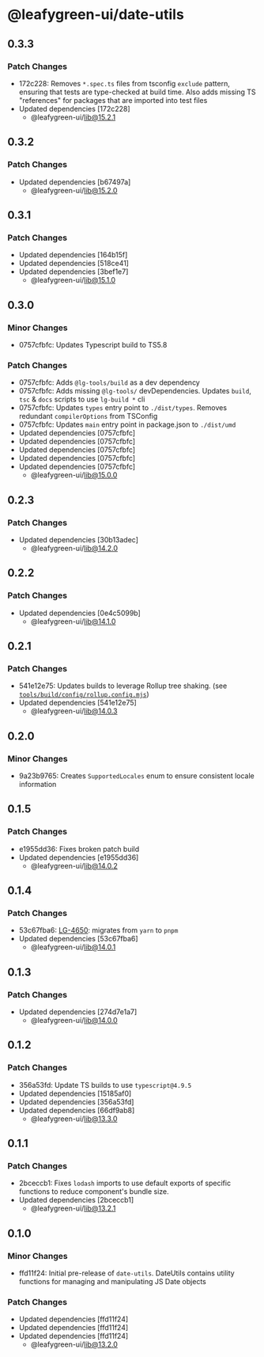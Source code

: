 # @leafygreen-ui/date-utils

## 0.3.3

### Patch Changes

- 172c228: Removes `*.spec.ts` files from tsconfig `exclude` pattern, ensuring that tests are type-checked at build time.
  Also adds missing TS "references" for packages that are imported into test files
- Updated dependencies [172c228]
  - @leafygreen-ui/lib@15.2.1

## 0.3.2

### Patch Changes

- Updated dependencies [b67497a]
  - @leafygreen-ui/lib@15.2.0

## 0.3.1

### Patch Changes

- Updated dependencies [164b15f]
- Updated dependencies [518ce41]
- Updated dependencies [3bef1e7]
  - @leafygreen-ui/lib@15.1.0

## 0.3.0

### Minor Changes

- 0757cfbfc: Updates Typescript build to TS5.8

### Patch Changes

- 0757cfbfc: Adds `@lg-tools/build` as a dev dependency
- 0757cfbfc: Adds missing `@lg-tools/` devDependencies.
  Updates `build`, `tsc` & `docs` scripts to use `lg-build *` cli
- 0757cfbfc: Updates `types` entry point to `./dist/types`.
  Removes redundant `compilerOptions` from TSConfig
- 0757cfbfc: Updates `main` entry point in package.json to `./dist/umd`
- Updated dependencies [0757cfbfc]
- Updated dependencies [0757cfbfc]
- Updated dependencies [0757cfbfc]
- Updated dependencies [0757cfbfc]
- Updated dependencies [0757cfbfc]
  - @leafygreen-ui/lib@15.0.0

## 0.2.3

### Patch Changes

- Updated dependencies [30b13adec]
  - @leafygreen-ui/lib@14.2.0

## 0.2.2

### Patch Changes

- Updated dependencies [0e4c5099b]
  - @leafygreen-ui/lib@14.1.0

## 0.2.1

### Patch Changes

- 541e12e75: Updates builds to leverage Rollup tree shaking. (see [`tools/build/config/rollup.config.mjs`](https://github.com/mongodb/leafygreen-ui/blob/main/tools/build/config/rollup.config.mjs))
- Updated dependencies [541e12e75]
  - @leafygreen-ui/lib@14.0.3

## 0.2.0

### Minor Changes

- 9a23b9765: Creates `SupportedLocales` enum to ensure consistent locale information

## 0.1.5

### Patch Changes

- e1955dd36: Fixes broken patch build
- Updated dependencies [e1955dd36]
  - @leafygreen-ui/lib@14.0.2

## 0.1.4

### Patch Changes

- 53c67fba6: [LG-4650](https://jira.mongodb.org/browse/LG-4650): migrates from `yarn` to `pnpm`
- Updated dependencies [53c67fba6]
  - @leafygreen-ui/lib@14.0.1

## 0.1.3

### Patch Changes

- Updated dependencies [274d7e1a7]
  - @leafygreen-ui/lib@14.0.0

## 0.1.2

### Patch Changes

- 356a53fd: Update TS builds to use `typescript@4.9.5`
- Updated dependencies [15185af0]
- Updated dependencies [356a53fd]
- Updated dependencies [66df9ab8]
  - @leafygreen-ui/lib@13.3.0

## 0.1.1

### Patch Changes

- 2bceccb1: Fixes `lodash` imports to use default exports of specific functions to reduce component's bundle size.
- Updated dependencies [2bceccb1]
  - @leafygreen-ui/lib@13.2.1

## 0.1.0

### Minor Changes

- ffd11f24: Initial pre-release of `date-utils`. DateUtils contains utility functions for managing and manipulating JS Date objects

### Patch Changes

- Updated dependencies [ffd11f24]
- Updated dependencies [ffd11f24]
- Updated dependencies [ffd11f24]
  - @leafygreen-ui/lib@13.2.0
